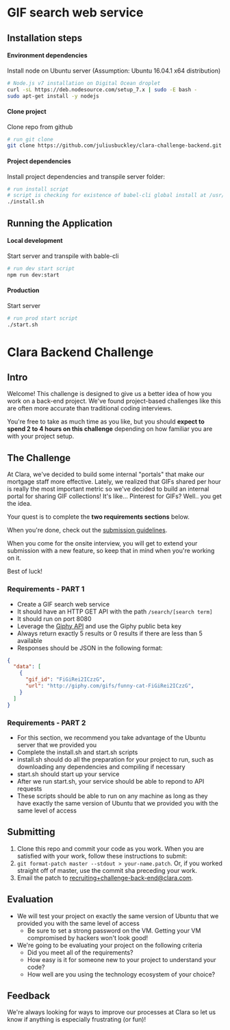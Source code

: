 # GIF search web service

## Installation steps

#### Environment dependencies
Install node on Ubuntu server (Assumption: Ubuntu 16.04.1 x64 distribution)
```sh
# Node.js v7 installation on Digital Ocean droplet
curl -sL https://deb.nodesource.com/setup_7.x | sudo -E bash -
sudo apt-get install -y nodejs
```

#### Clone project
Clone repo from github
```sh
# run git clone
git clone https://github.com/juliusbuckley/clara-challenge-backend.git
```

#### Project dependencies

Install project dependencies and transpile server folder:
```sh
# run install script
# script is checking for existence of babel-cli global install at /usr/bin/babel (please update if usr/bin is different)
./install.sh
```

## Running the Application

#### Local development

Start server and transpile with bable-cli

```sh
# run dev start script
npm run dev:start
```
#### Production

Start server 
```sh
# run prod start script
./start.sh
```

Clara Backend Challenge
============================

## Intro

Welcome! This challenge is designed to give us a better idea of how you work
on a back-end project. We've found project-based challenges like this are
often more accurate than traditional coding interviews.

You're free to take as much time as you like, but you should **expect to spend 2 to 4 hours on this challenge** depending on how familiar you are with your project setup.

## The Challenge

At Clara, we've decided to build some internal "portals" that make our
mortgage staff more effective. Lately, we realized that GIFs shared per hour
is really the most important metric so we've decided to build an internal portal
for sharing GIF collections! It's like... Pinterest for GIFs?
Well.. you get the idea.

Your quest is to complete the **two requirements sections** below.

When you're done, check out the [submission guidelines](#submitting).

When you come for the onsite interview, you will get to extend your submission with a new feature, so keep that in mind when you're working on it.

Best of luck!

### Requirements - PART 1

- Create a GIF search web service
- It should have an HTTP GET API with the path `/search/[search term]`
- It should run on port 8080
- Leverage the [Giphy API](https://github.com/giphy/GiphyAPI) and use the Giphy public beta key
- Always return exactly 5 results or 0 results if there are less than 5 available
- Responses should be JSON in the following format:
 
```json
{
  "data": [
    {
      "gif_id": "FiGiRei2ICzzG",
      "url": "http://giphy.com/gifs/funny-cat-FiGiRei2ICzzG",
    }
  ]
}
```

### Requirements - PART 2
- For this section, we recommend you take advantage of the Ubuntu server that we provided you
- Complete the install.sh and start.sh scripts
- install.sh should do all the preparation for your project to run, such as downloading any dependencies and compiling if necessary
- start.sh should start up your service 
- After we run start.sh, your service should be able to repond to API requests 
- These scripts should be able to run on any machine as long as they have exactly the same version of Ubuntu that we provided you with the same level of access

## Submitting

1. Clone this repo and commit your code as you work. When you are satisfied with your work, follow these instructions to submit:
2. `git format-patch master --stdout > your-name.patch`.
    Or, if you worked straight off of master, use the commit sha preceding
    your work.
3. Email the patch to [recruiting+challenge-back-end@clara.com](mailto:recruiting+challenge-back-end@clara.com).

## Evaluation

- We will test your project on exactly the same version of Ubuntu that we provided you with the same level of access
  - Be sure to set a strong password on the VM. Getting your VM compromised by hackers won't look good!
- We're going to be evaluating your project on the following criteria
  - Did you meet all of the requirements?
  - How easy is it for someone new to your project to understand your code?
  - How well are you using the technology ecosystem of your choice?

## Feedback

We're always looking for ways to improve our processes at Clara so
let us know if anything is especially frustrating (or fun)!
